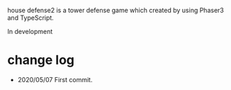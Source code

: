 house defense2 is a tower defense game which created by using Phaser3 and TypeScript.

In development

# change log
- 2020/05/07 First commit.

